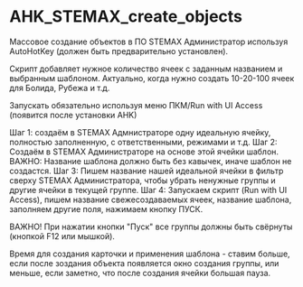 # AHK_STEMAX_create_objects
Массовое создание объектов в ПО STEMAX Администратор используя AutoHotKey (должен быть предварительно установлен).

Скрипт добавляет нужное количество ячеек с заданным названием и выбранным шаблоном. Актуально, когда нужно создать 10-20-100 ячеек для Болида, Рубежа и т.д.

Запускать обязательно используя меню ПКМ/Run with UI Access (появится после установки AHK)

Шаг 1: создаём в STEMAX Адмнистраторе одну идеальную ячейку, полностью заполненную, с ответственными, режимами и т.д.
Шаг 2: Создаём в STEMAX Администраторе на основе этой ячейки шаблон. ВАЖНО: Название шаблона должно быть без кавычек, иначе шаблон не создастся.
Шаг 3: Пишем название нашей идеальной ячейки в фильтр сверху STEMAX Администратора, чтобы убрать ненужные группы и другие ячейки в текущей группе.
Шаг 4: Запускаем скрипт (Run with UI Access), пишем название свежесоздаваемых ячеек, название шаблона, заполняем другие поля, нажимаем кнопку ПУСК.

ВАЖНО! При нажатии кнопки "Пуск" все группы должны быть свёрнуты (кнопкой F12 или мышкой).

Время для создания карточки и применения шаблона - ставим больше, если после зоздания объекта появляется окно создания группы, или меньше, если заметно, что после создания ячейки большая пауза.
